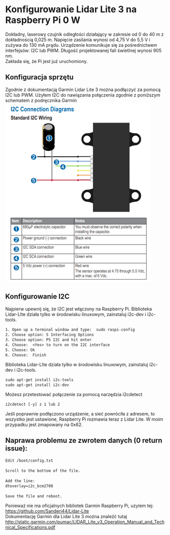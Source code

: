 # Konfigurowanie Lidar Lite 3 na Raspberry Pi 0 W
Dokładny, laserowy czujnik odległości działający w zakresie od 0 do 40 m z dokładnością 0,025 m. Napięcie zasilania wynosi od 4,75 V do 5,5 V i zużywa do 130 mA prądu. Urządzenie komunikuje się za pośrednictwem interfejsów: I2C lub PWM. Długość projektowanej fali świetlnej wynosi 905 nm.  
Zakłada się, że Pi jest już uruchomiony.
## Konfiguracja sprzętu
Zgodnie z dokumentacją Garmin Lidar Lite 3 można podłączyć za pomocą I2C lub PWM. Użyłem I2C do nawiązania połączenia zgodnie z poniższym schematem z podręcznika Garmin  
![alt text](https://github.com/AnnaRagan/IoT/blob/master/lib/lidar/i2c_connection_diagram.png)
## Konfigurowanie I2C
Najpierw upewnij się, że I2C jest włączony na Raspberry Pi.
Biblioteka Lidar-LIte działa tylko w środowisku linuxowym, zainstaluj i2c-dev i i2c-tools.
```
1. Open up a terminal window and type:  sudo raspi-config
2. Choose option: 5 Interfacing Options
3. Choose option: P5 I2C and hit enter
4. Choose:  <Yes> to turn on the I2C interface
5. Choose: Ok
6. Choose:  Finish
```
Biblioteka Lidar-LIte działa tylko w środowisku linuxowym, zainstaluj i2c-dev i i2c-tools.
```
sudo apt-get install i2c-tools
sudo apt-get install i2c-dev

```
Możesz przetestować połączenie za pomocą narzędzia i2cdetect  
```
i2cdetect [-y] z 1 lub 2
```
Jeśli poprawnie podłączono urządzenie, a sieć powróciła z adresem, to wszystko jest ustawione, Raspberry Pi rozmawia teraz z Lidar Lite. W moim przypadku jest zmapowany na 0x62.
## Naprawa problemu ze zwrotem danych (0 return issue):

```
Edit /boot/config.txt

Scroll to the bottom of the file.

Add the line:
dtoverlay=i2c_bcm2708

Save the file and reboot.
```
Ponieważ nie ma oficjalnych bibliotek Garmin Raspberry Pi, uzylem tej:  
https://github.com/Sanderi44/Lidar-Lite  
Dokumentację Garmin dla Lidar Lite 3 można znaleźć tutaj  
http://static.garmin.com/pumac/LIDAR_Lite_v3_Operation_Manual_and_Technical_Specifications.pdf
